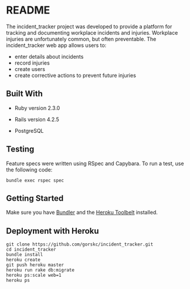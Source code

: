 # README #

The incident_tracker project was developed to provide a platform for tracking and documenting workplace incidents and injuries. Workplace injuries are unfortunately common, but often preventable. 
The incident_tracker web app allows users to:

* enter details about incidents
* record injuries
* create users
* create corrective actions to prevent future injuries


## Built With ##
* Ruby version 2.3.0

* Rails version 4.2.5

* PostgreSQL

## Testing ##

Feature specs were written using RSpec and Capybara. To run a test, use the following code:

`bundle exec rspec spec`


## Getting Started ##

Make sure you have [Bundler](bundler.io) and the [Heroku Toolbelt](https://toolbelt.heroku.com) installed.


## Deployment with Heroku ##

```
git clone https://github.com/gorskc/incident_tracker.git
cd incident_tracker
bundle install
heroku create
git push heroku master
heroku run rake db:migrate
heroku ps:scale web=1
heroku ps
```
